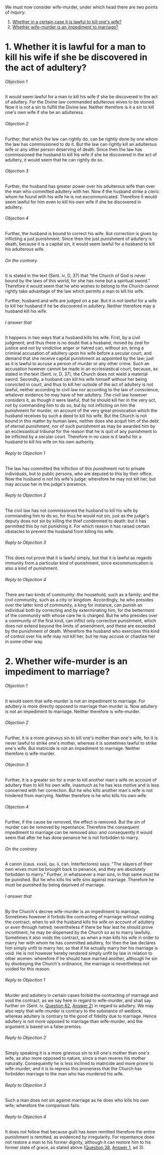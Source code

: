 We must now consider wife-murder, under which head there are two points of inquiry:  

1. [ Whether in a certain case it is lawful to kill one's wife?](#1.%20Whether%20it%20is%20lawful%20for%20a%20man%20to%20kill%20his%20wife%20if%20she%20be%20discovered%20in%20the%20act%20of%20adultery?)
2. [ Whether wife-murder is an impediment to marriage?](#2.%20Whether%20wife-murder%20is%20an%20impediment%20to%20marriage?)



# 1. Whether it is lawful for a man to kill his wife if she be discovered in the act of adultery? 

###### Objection 1
It would seem lawful for a man to kill his wife if she be discovered in the act of adultery. For the Divine law commanded adulterous wives to be stoned. Now it is not a sin to fulfill the Divine law. Neither therefore is it a sin to kill one's own wife if she be an adulteress.  

###### Objection 2
Further, that which the law can rightly do, can be rightly done by one whom the law has commissioned to do it. But the law can rightly kill an adulterous wife or any other person deserving of death. Since then the law has commissioned the husband to kill his wife if she be discovered in the act of adultery, it would seem that he can rightly do so.  

###### Objection 3
Further, the husband has greater power over his adulterous wife than over the man who committed adultery with her. Now if the husband strike a cleric whom he found with his wife he is not excommunicated. Therefore it would seem lawful for him even to kill his own wife if she be discovered in adultery.  

###### Objection 4
Further, the husband is bound to correct his wife. But correction is given by inflicting a just punishment. Since then the just punishment of adultery is death, because it is a capital sin, it would seem lawful for a husband to kill his adulterous wife.  

###### On the contrary
It is stated in the text (Sent. iv, D, 37) that "the Church of God is never bound by the laws of this world, for she has none but a spiritual sword." Therefore it would seem that he who wishes to belong to the Church cannot rightly take advantage of the law which permits a man to kill his wife.  

Further, husband and wife are judged on a par. But it is not lawful for a wife to kill her husband if he be discovered in adultery. Neither therefore may a husband kill his wife.  

###### I answer that
It happens in two ways that a husband kills his wife. First, by a civil judgment; and thus there is no doubt that a husband, moved by zeal for justice and not by vindictive anger or hatred can, without sin, bring a criminal accusation of adultery upon his wife before a secular court, and demand that she receive capital punishment as appointed by the law; just as it is lawful to accuse a person of murder or any other crime. Such an accusation however cannot be made in an ecclesiastical court, because, as stated in the text (Sent. iv, D, 37), the Church does not wield a material sword. Secondly, a husband can kill his wife himself without her being convicted in court, and thus to kill her outside of the act of adultery is not lawful, neither according to civil law nor according to the law of conscience, whatever evidence he may have of her adultery. The civil law however considers it, as though it were lawful, that he should kill her in the very act, not by commanding him to do so, but by not inflicting on him the punishment for murder, on account of the very great provocation which the husband receives by such a deed to kill his wife. But the Church is not bound in this matter by human laws, neither does she acquit him of the debt of eternal punishment, nor of such punishment as may be awarded him by an ecclesiastical tribunal for the reason that he is quit of any punishment to be inflicted by a secular court. Therefore in no case is it lawful for a husband to kill his wife on his own authority.  

###### Reply to Objection 1
The law has committed the infliction of this punishment not to private individuals, but to public persons, who are deputed to this by their office. Now the husband is not his wife's judge: wherefore he may not kill her, but may accuse her in the judge's presence.  

###### Reply to Objection 2
The civil law has not commissioned the husband to kill his wife by commanding him to do so, for thus he would not sin, just as the judge's deputy does not sin by killing the thief condemned to death: but it has permitted this by not punishing it. For which reason it has raised certain obstacles to prevent the husband from killing his wife.  

###### Reply to Objection 3
This does not prove that it is lawful simply, but that it is lawful as regards immunity from a particular kind of punishment, since excommunication is also a kind of punishment.  

###### Reply to Objection 4
There are two kinds of community: the household, such as a family; and the civil community, such as a city or kingdom. Accordingly, he who presides over the latter kind of community, a king for instance, can punish an individual both by correcting and by exterminating him, for the betterment of the community with whose care he is charged. But he who presides over a community of the first kind, can inflict only corrective punishment, which does not extend beyond the limits of amendment, and these are exceeded by the punishment of death. Wherefore the husband who exercises this kind of control over his wife may not kill her, but he may accuse or chastise her in some other way.  




# 2. Whether wife-murder is an impediment to marriage? 

###### Objection 1
It would seem that wife-murder is not an impediment to marriage. For adultery is more directly opposed to marriage than murder is. Now adultery is not an impediment to marriage. Neither therefore is wife-murder.  

###### Objection 2
Further, it is a more grievous sin to kill one's mother than one's wife, for it is never lawful to strike one's mother, whereas it is sometimes lawful to strike one's wife. But matricide is not an impediment to marriage. Neither therefore is wife-murder.  

###### Objection 3
Further, it is a greater sin for a man to kill another man's wife on account of adultery than to kill his own wife, inasmuch as he has less motive and is less concerned with her correction. But he who kills another man's wife is not hindered from marrying. Neither therefore is he who kills his own wife.  

###### Objection 4
Further, if the cause be removed, the effect is removed. But the sin of murder can be removed by repentance. Therefore the consequent impediment to marriage can be removed also: and consequently it would seem that after he has done penance he is not forbidden to marry.  

###### On the contrary
A canon (caus. xxxiii, qu. ii, can. Interfectores) says: "The slayers of their own wives must be brought back to penance, and they are absolutely forbidden to marry." Further, in whatsoever a man sins, in that same must he be punished. But he who kills his wife sins against marriage. Therefore he must be punished by being deprived of marriage.  

###### I answer that
By the Church's decree wife-murder is an impediment to marriage. Sometimes however it forbids the contracting of marriage without voiding the contract, when to wit the husband kills his wife on account of adultery or even through hatred; nevertheless if there be fear lest he should prove incontinent, he may be dispensed by the Church so as to marry lawfully. Sometimes it also voids the contract, as when a man kills his wife in order to marry her with whom he has committed adultery, for then the law declares him simply unfit to marry her, so that if he actually marry her his marriage is void. He is not however hereby rendered simply unfit by law in relation to other women: wherefore if he should have married another, although he sin by disobeying the Church's ordinance, the marriage is nevertheless not voided for this reason.  

###### Reply to Objection 1
Murder and adultery in certain cases forbid the contracting of marriage and void the contract, as we say here in regard to wife-murder, and shall say further on (Sent. iv, [Question 62](62.%20Impediment%20that%20Supervenes%20to%20Marriage%20After%20Its%20Consummation,%20Namely%20Fornication.md), [Answer 2](62.%20Impediment%20that%20Supervenes%20to%20Marriage%20After%20Its%20Consummation,%20Namely%20Fornication.md#2.%20Whether%20the%20husband%20is%20bound%20by%20precept%20to%20put%20away%20his%20wife%20when%20she%20is%20guilty%20of%20fornication?%20)) in regard to adultery. We may also reply that wife-murder is contrary to the substance of wedlock, whereas adultery is contrary to the good of fidelity due to marriage. Hence adultery is not more opposed to marriage than wife-murder, and the argument is based on a false premiss.  

###### Reply to Objection 2
Simply speaking it is a more grievous sin to kill one's mother than one's wife, as also more opposed to nature, since a man reveres his mother naturally. Consequently he is less inclined to matricide and more prone to wife-murder; and it is to repress this proneness that the Church has forbidden marriage to the man who has murdered his wife.  

###### Reply to Objection 3
Such a man does not sin against marriage as he does who kills his own wife; wherefore the comparison fails.  

###### Reply to Objection 4
It does not follow that because guilt has been remitted therefore the entire punishment is remitted, as evidenced by irregularity. For repentance does not restore a man to his former dignity, although it can restore him to his former state of grace, as stated above ([Question 38](../34-40.%20Holy%20Orders/38.%20Those%20Who%20Confer%20This%20Sacrament.md), [Answer 1](../34-40.%20Holy%20Orders/38.%20Those%20Who%20Confer%20This%20Sacrament.md#1.%20Whether%20a%20bishop%20alone%20confers%20the%20sacrament%20of%20Order?%20), ad 3).